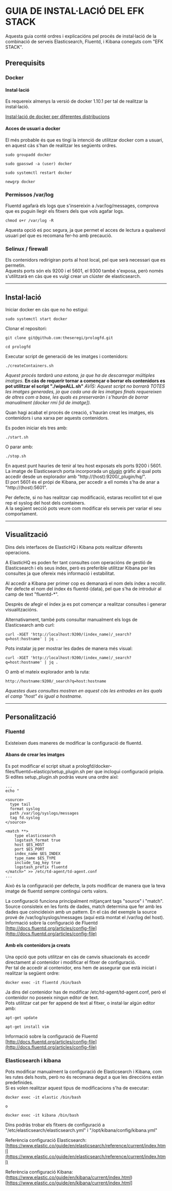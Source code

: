 # GUIA DE INSTAL·LACIÓ DEL EFK STACK

Aquesta guia conté ordres i explicacións pel procés de instal·lació de la combinació de serveis Elasticsearch, Fluentd, i Kibana coneguts com "EFK STACK".


## Prerequisits

### Docker

#### Instal·lació
Es requereix almenys la versió de docker 1.10.1 per tal de realitzar la instal·lació.

[Instal·lació de docker per diferentes distribucions](https://docs.docker.com/engine/installation/)

#### Acces de usuari a docker

El més probable és que es tingi la intenció de utilitzar docker com a usuari, en aquest càs s'han de realitzar les següents ordres.

```
sudo groupadd docker

sudo gpasswd -a (user) docker

sudo systemctl restart docker

newgrp docker
```
### Permissos /var/log

Fluentd agafarà els logs que s'insereixin a /var/log/messages, comprova que es puguin llegir els fitxers dels que vols agafar logs.  
```
chmod o+r /var/log -R
```
Aquesta opció eś poc segura, ja que permet el acces de lectura a qualsevol usuari pel que es recomana fer-ho amb precaució.

### Selinux / firewall

Els contenidors redirigiran ports al host local, pel que serà necessari que es permetin.	
Aquests ports són els 9200 i el 5601, el 9300 també s'exposa, però només s'utilitzarà en càs que es vulgi crear un clúster de elasticsearch.  
  
---

## Instal·lació

Iniciar docker en càs que no ho estigui:
```
sudo systemctl start docker
```

Clonar el repositori:
```
git clone git@github.com:theseregi/prologfd.git
```

```
cd prologfd
```

Executar script de generació de les imatges i contenidors:
```
./createContainers.sh
```
*Aquest procés tardarà una estona, ja que ha de descarregar múltiples imatges.*	
**En càs de requerir tornar a començar o borrar els contenidors es pot utilitzar el script "./wipeALL.sh"**	
*AVÍS: Aquest script no borrarà TOTES les imatges generades, ja que cada una de les imatges finals requereixen de altres com a base, les quals es preservaràn i s'hauràn de borrar manualment (docker rmi [id de imatge]).*	

Quan hagi acabat el procés de creació, s'hauràn creat les imatges, els contenidors i una xarxa per aquests contenidors.

Es poden iniciar els tres amb:  
```
./start.sh
```
O parar amb:
```
./stop.sh
```

En aquest punt hauries de tenir al teu host exposats els ports 9200 i 5601.	
La imatge de Elasticsearch porta incorporada un [plugin](http://www.elastichq.org) gràfic al qual pots accedir desde un explorador amb "http://(host):9200/_plugin/hq/".	  
El port 5601 és el própi de Kibana, per accedir a ell només s'ha de anar a "http://(host):5601".	
	
	
Per defecte, si no has realitzar cap modificació, estaras recollint tot el que rep el syslog del host dels containers.	
A la següent secció pots veure com modificar els serveis per variar el seu comportament.	

---

## Visualització

Dins dels interfaces de ElasticHQ i Kibana pots realitzar diferents operacions.	

A ElasticHQ es poden fer tant consultes com operacións de gestió de Elasticsearch i els seus índex, però es preferible utilitzar Kibana per les consultes ja que ofereix més informació i estabilitat.	
	
Al accedir a Kibana per primer cop es demanarà el nom dels índex a recollir.	
Per defecte el nom del índex és fluentd-(data), pel que s'ha de introduir al camp de text "fluentd-*".
	
Desprès de afegir el índex ja es pot començar a realitzar consultes i generar visualitzacións.


Alternativament, també pots consultar manualment els logs de Elasticsearch amb curl:

```
curl -XGET 'http://localhost:9200/(index_name)/_search?q=host:hostname' | jq .
```
	
Pots instalar jq per mostrar les dades de manera més visual:
```
curl -XGET 'http://localhost:9200/(index_name)/_search?q=host:hostname' | jq .
```


O amb el mateix explorador amb la ruta:
```
http://hostname:9200/_search?q=host:hostname
```
*Aquestes dues consultes mostren en aquest càs les entrades en les quals el camp "host" és igual a hostname.*

--- 

## Personalització

### Fluentd

Existeixen dues maneres de modificar la configuració de fluentd.  

#### Abans de crear les imatges

Es pot modificar el script situat a prologfd/docker-files/fluentd+elasticp/setup_plugin.sh per que inclogui configuració pròpia.	
Si edites setup_plugin.sh podràs veure una ordre així:

```
...
echo "

<source>
  type tail
  format syslog
  path /var/log/syslogs/messages
  tag fd.syslog
</source>

<match **>
	type elasticsearch
	logstash_format true
	host $ES_HOST
	port $ES_PORT
	index_name $ES_INDEX
	type_name $ES_TYPE
	include_tag_key true
	logstash_prefix fluentd
</match>" >> /etc/td-agent/td-agent.conf
...

```
Això és la configuració per defecte, la pots modificar de manera que la teva imatge de fluentd sempre contingui certs valors.
	
La configuració funciona principalment mitjançant tags "source" i "match".	
Source consisteix en les fonts de dades, match determina que fer amb les dades que coincideixin amb un pattern.	
En el càs del exemple la source prové de /var/log/syslogs/messages (aquí està montat el /var/log del host).	
Informació sobre la configuració de Fluentd	 [http://docs.fluentd.org/articles/config-file](http://docs.fluentd.org/articles/config-file)	

#### Amb els contenidors ja creats

Una opció que pots utilitzar en càs de canvis situacionals és accedir directament al contenidor i modificar el fitxer de configuració.	
Per tal de accedir al contenidor, ens hem de assegurar que està iniciat i realitzar la següent ordre:

```
docker exec -it fluentd /bin/bash
```
Ja dins del contenidor has de modificar /etc/td-agent/td-agent.conf, però el contenidor no poseeix ningun editor de text.	
Pots utilitzar cat per fer append de text al fitxer, o instal·lar algún editor amb:

```
apt-get update

apt-get install vim
```

Informació sobre la configuració de Fluentd	 [http://docs.fluentd.org/articles/config-file](http://docs.fluentd.org/articles/config-file)	

### Elasticsearch i kibana

Pots modificar manualment la configuració de Elasticsearch i Kibana, com les rutes dels hosts, però no és recomana degut a que les direccións estàn predefinides.	
Si es volen realitzar aquest tipus de modificacions s'ha de executar:

```
docker exec -it elastic /bin/bash

o

docker exec -it kibana /bin/bash
```

Dins podràs trobar els fitxers de configuració a "/etc/elasticsearch/elasticsearch.yml" i "/opt/kibana/config/kibana.yml"

Referència configuració Elasticsearch: [https://www.elastic.co/guide/en/elasticsearch/reference/current/index.html](https://www.elastic.co/guide/en/elasticsearch/reference/current/index.html)	
	
Referència configuració Kibana: (https://www.elastic.co/guide/en/kibana/current/index.html)[https://www.elastic.co/guide/en/kibana/current/index.html]	





